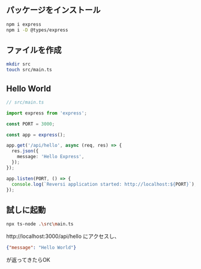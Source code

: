 ## パッケージをインストール

```bash
npm i express
npm i -D @types/express
```

## ファイルを作成

```bash
mkdir src
touch src/main.ts
```

## Hello World

```ts
// src/main.ts

import express from 'express';

const PORT = 3000;

const app = express();

app.get('/api/hello', async (req, res) => {
  res.json({
    message: 'Hello Express',
  });
});

app.listen(PORT, () => {
  console.log(`Reversi application started: http://localhost:${PORT}`);
});
```

## 試しに起動

```bash
npx ts-node .\src\main.ts
```

http://localhost:3000/api/hello にアクセスし、

```json
{"message": "Hello World"}
```

が返ってきたらOK

